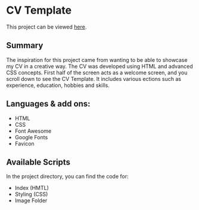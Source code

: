 # CV Template

This project can be viewed [here](https://noelledons.github.io/cv-template/).

## Summary
The inspiration for this project came from wanting to be able to showcase my CV in a creative way. The CV was developed using HTML and advanced CSS concepts. 
First half of the screen acts as a welcome screen, and you scroll down to see the CV Template. It includes various ections such as experience, education, hobbies and skills.

## Languages & add ons:
- HTML
- CSS
- Font Awesome
- Google Fonts
- Favicon

## Available Scripts

In the project directory, you can find the code for:
 - Index (HMTL)
 - Styling (CSS)
 - Image Folder
